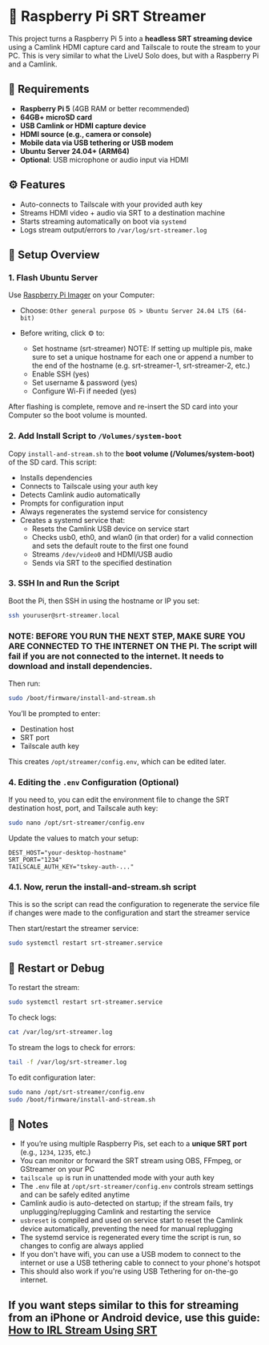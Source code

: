 # 📡 Raspberry Pi SRT Streamer

This project turns a Raspberry Pi 5 into a **headless SRT streaming device** using a Camlink HDMI capture card and Tailscale to route the stream to your PC. This is very similar to what the LiveU Solo does, but with a Raspberry Pi and a Camlink.

## 🧰 Requirements

* **Raspberry Pi 5** (4GB RAM or better recommended)
* **64GB+ microSD card**
* **USB Camlink or HDMI capture device**
* **HDMI source (e.g., camera or console)**
* **Mobile data via USB tethering or USB modem**
* **Ubuntu Server 24.04+ (ARM64)**
* **Optional**: USB microphone or audio input via HDMI

## ⚙️ Features

* Auto-connects to Tailscale with your provided auth key
* Streams HDMI video + audio via SRT to a destination machine
* Starts streaming automatically on boot via `systemd`
* Logs stream output/errors to `/var/log/srt-streamer.log`

## 🔧 Setup Overview

### 1. Flash Ubuntu Server

Use [Raspberry Pi Imager](https://www.raspberrypi.com/software/) on your Computer:

* Choose: `Other general purpose OS > Ubuntu Server 24.04 LTS (64-bit)`
* Before writing, click ⚙️ to:

  * Set hostname (srt-streamer) NOTE: If setting up multiple pis, make sure to set a unique hostname for each one or append a number to the end of the hostname (e.g. srt-streamer-1, srt-streamer-2, etc.)
  * Enable SSH (yes)
  * Set username & password (yes)
  * Configure Wi-Fi if needed (yes)

After flashing is complete, remove and re-insert the SD card into your Computer so the boot volume is mounted.

### 2. Add Install Script to `/Volumes/system-boot`

Copy `install-and-stream.sh` to the **boot volume (/Volumes/system-boot)** of the SD card. This script:

* Installs dependencies
* Connects to Tailscale using your auth key
* Detects Camlink audio automatically
* Prompts for configuration input
* Always regenerates the systemd service for consistency
* Creates a systemd service that:
  * Resets the Camlink USB device on service start
  * Checks usb0, eth0, and wlan0 (in that order) for a valid connection and sets the default route to the first one found
  * Streams `/dev/video0` and HDMI/USB audio
  * Sends via SRT to the specified destination

### 3. SSH In and Run the Script

Boot the Pi, then SSH in using the hostname or IP you set:

```bash
ssh youruser@srt-streamer.local
```

### NOTE: BEFORE YOU RUN THE NEXT STEP, MAKE SURE YOU ARE CONNECTED TO THE INTERNET ON THE PI. The script will fail if you are not connected to the internet. It needs to download and install dependencies.

Then run:

```bash
sudo /boot/firmware/install-and-stream.sh
```

You’ll be prompted to enter:

* Destination host
* SRT port
* Tailscale auth key

This creates `/opt/streamer/config.env`, which can be edited later.


### 4. Editing the `.env` Configuration (Optional)

If you need to, you can edit the environment file to change the SRT destination host, port, and Tailscale auth key:

```bash
sudo nano /opt/srt-streamer/config.env
```

Update the values to match your setup:

```env
DEST_HOST="your-desktop-hostname"
SRT_PORT="1234"
TAILSCALE_AUTH_KEY="tskey-auth-..."
```

### 4.1. Now, rerun the install-and-stream.sh script

This is so the script can read the configuration to regenerate the service file if changes were made to the configuration and start the streamer service

Then start/restart the streamer service:

```bash
sudo systemctl restart srt-streamer.service
```

## 🔁 Restart or Debug

To restart the stream:

```bash
sudo systemctl restart srt-streamer.service
```

To check logs:

```bash
cat /var/log/srt-streamer.log
```

To stream the logs to check for errors:
```bash
tail -f /var/log/srt-streamer.log
```

To edit configuration later:

```bash
sudo nano /opt/srt-streamer/config.env
sudo /boot/firmware/install-and-stream.sh
```

## 🧪 Notes

* If you’re using multiple Raspberry Pis, set each to a **unique SRT port** (e.g., `1234`, `1235`, etc.)
* You can monitor or forward the SRT stream using OBS, FFmpeg, or GStreamer on your PC
* `tailscale up` is run in unattended mode with your auth key
* The `.env` file at `/opt/srt-streamer/config.env` controls stream settings and can be safely edited anytime
* Camlink audio is auto-detected on startup; if the stream fails, try unplugging/replugging Camlink and restarting the service
* `usbreset` is compiled and used on service start to reset the Camlink device automatically, preventing the need for manual replugging
* The systemd service is regenerated every time the script is run, so changes to config are always applied
* If you don't have wifi, you can use a USB modem to connect to the internet or use a USB tethering cable to connect to your phone's hotspot
* This should also work if you're using USB Tethering for on-the-go internet.

## If you want steps similar to this for streaming from an iPhone or Android device, use this guide: [How to IRL Stream Using SRT](https://docs.google.com/document/d/1qCZKj1uLtIQqY1uPAj6MvxorYKMkjYO99lIei9hmMwg)
